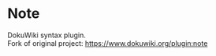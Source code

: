 # Note

DokuWiki syntax plugin.
<br/>
Fork of original project: https://www.dokuwiki.org/plugin:note

